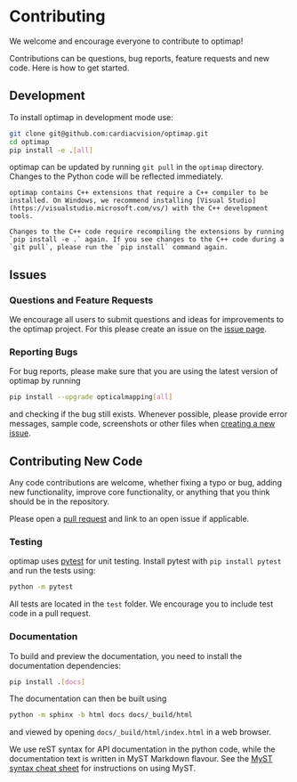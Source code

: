 # Contributing

We welcome and encourage everyone to contribute to optimap!

Contributions can be questions, bug reports, feature requests and new code.
Here is how to get started.

## Development

To install optimap in development mode use:

```bash
git clone git@github.com:cardiacvision/optimap.git
cd optimap
pip install -e .[all]
```

optimap can be updated by running `git pull` in the `optimap` directory. Changes to the Python code will be reflected immediately.

```{note}
optimap contains C++ extensions that require a C++ compiler to be installed. On Windows, we recommend installing [Visual Studio](https://visualstudio.microsoft.com/vs/) with the C++ development tools.
```

```{warning}
Changes to the C++ code require recompiling the extensions by running `pip install -e .` again. If you see changes to the C++ code during a `git pull`, please run the `pip install` command again.
```

## Issues

### Questions and Feature Requests

We encourage all users to submit questions and ideas for improvements to the optimap project.
For this please create an issue on the [issue page](https://github.com/cardiacvision/optimap/issues).

### Reporting Bugs

For bug reports, please make sure that you are using the latest version of optimap by running

```bash
pip install --upgrade opticalmapping[all]
```

and checking if the bug still exists. Whenever possible, please provide error messages, sample code, screenshots or other files when [creating a new issue](https://github.com/cardiacvision/optimap/issues/new).

## Contributing New Code

Any code contributions are welcome, whether fixing a typo or bug, adding new functionality, improve core functionality, or anything that you think should be in the repository.

Please open a [pull request](https://github.com/cardiacvision/optimap/pulls) and link to an open issue if applicable.

### Testing

optimap uses [pytest](https://docs.pytest.org/en/stable/) for unit testing. Install pytest with `pip install pytest` and run the tests using:

```bash
python -m pytest
```

All tests are located in the `test` folder. We encourage you to include test code in a pull request.

### Documentation

To build and preview the documentation, you need to install the documentation dependencies:

```bash
pip install .[docs]
```

The documentation can then be built using

```bash
python -m sphinx -b html docs docs/_build/html
```

and viewed by opening `docs/_build/html/index.html` in a web browser.

We use reST syntax for API documentation in the python code, while the documentation text is written in MyST Markdown flavour. See the [MyST syntax cheat sheet](https://jupyterbook.org/en/stable/reference/cheatsheet.html) for instructions on using MyST.

